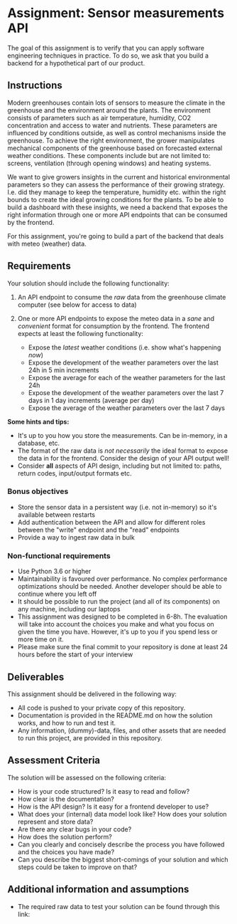 
# Assignment: Sensor measurements API

The goal of this assignment is to verify that you can apply software engineering techniques in 
practice. To do so, we ask that you build a backend for a hypothetical part of our product.

## Instructions

Modern greenhouses contain lots of sensors to measure the climate in the greenhouse and the 
environment around the plants. The environment consists of parameters such as air temperature, 
humidity, CO2 concentration and access to water and nutrients. These parameters are influenced 
by conditions outside, as well as control mechanisms inside the greenhouse. To achieve the right 
environment, the grower manipulates mechanical components of the greenhouse based on forecasted 
external weather conditions. These components include but are not limited to: screens, 
ventilation (through opening windows) and heating systems. 

We want to give growers insights in the current and historical environmental parameters so they 
can assess the performance of their growing strategy. I.e. did they manage to keep the temperature, 
humidity etc. within the right bounds to create the ideal growing conditions for the plants.
To be able to build a dashboard with these insights, we need a backend that exposes the right 
information through one or more API endpoints that can be consumed by the frontend.

For this assignment, you're going to build a part of the backend that deals with meteo (weather) 
data.

## Requirements

Your solution should include the following functionality:

1. An API endpoint to consume the _raw_ data from the greenhouse climate computer 
   (see below for access to data)
2. One or more API endpoints to expose the meteo data in a _sane_ and _convenient_ 
   format for consumption by the frontend. The frontend expects at least the following 
   functionality:
   
   - Expose the _latest_ weather conditions (i.e. show what's happening _now_)
   - Expose the development of the weather parameters over the last 24h in 5 min increments
   - Expose the average for each of the weather parameters for the last 24h
   - Expose the development of the weather parameters over the last 7 days in 1 day increments 
     (average per day)
   - Expose the average of the weather parameters over the last 7 days

**Some hints and tips:**

- It's up to you how you store the measurements. Can be in-memory, in a database, etc.
- The format of the raw data is _not necessarily_ the ideal format to expose the data in for the 
  frontend. Consider the design of your API output well!
- Consider **all** aspects of API design, including but not limited to: paths, return codes, 
  input/output formats etc.

### Bonus objectives

- Store the sensor data in a persistent way (i.e. not in-memory) so it's available between restarts
- Add authentication between the API and allow for different roles between the "write" endpoint 
  and the "read" endpoints
- Provide a way to ingest raw data in bulk

### Non-functional requirements

- Use Python 3.6 or higher
- Maintainability is favoured over performance. No complex performance optimizations should be 
  needed. Another developer should be able to continue where you left off
- It should be possible to run the project (and all of its components) on any machine, including 
  our laptops
- This assignment was designed to be completed in 6-8h. The evaluation will take into account the 
  choices you make and what you focus on given the time you have. However, it's up to you if you 
  spend less or more time on it.
- Please make sure the final commit to your repository is done at least 24 hours before the start 
  of your interview

## Deliverables

This assignment should be delivered in the following way:

- All code is pushed to your private copy of this repository.
- Documentation is provided in the README.md on how the solution works, and how to run and test it.
- Any information, (dummy)-data, files, and other assets that are needed to run this project, are 
  provided in this repository.

## Assessment Criteria

The solution will be assessed on the following criteria:

- How is your code structured? Is it easy to read and follow?
- How clear is the documentation?
- How is the API design? Is it easy for a frontend developer to use?
- What does your (internal) data model look like? How does your solution represent and store data?
- Are there any clear bugs in your code?
- How does the solution perform?
- Can you clearly and concisely describe the process you have followed and the choices you have made?
- Can you describe the biggest short-comings of your solution and which steps could be taken to 
  improve on that?

## Additional information and assumptions

- The required raw data to test your solution can be found through this link: <insert link here>


